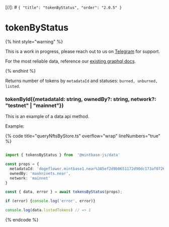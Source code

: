 [//]: # `{ "title": "tokenByStatus", "order": "2.0.5" }`

# tokenByStatus


{% hint style="warning" %}

This is a work in progress, please reach out to us on [Telegram](https://t.me/mintdev) for support.

For the most reliable data, reference our [existing graphql docs](https://docs.mintbase.io/dev/read-data/mintbase-graph).

{% endhint %}




Returns number of tokens by `metadataId` and statuses: `burned, unburned, listed`.



### tokenById({metadataId: string, ownedBy?: string, network?: "testnet" | "mainnet"})



This is an example of a data api method.




Example:



{% code title="queryNftsByStore.ts" overflow="wrap" lineNumbers="true" %}

```typescript

import { tokensByStatus } from  '@mintbase-js/data'

const props = {
  metadataId: 'dogeflower.mintbase1.near%3A5ef2d9b0651172d90dc173af0726b5fc',
  ownedBy: 'maxknivets.near',
  network: 'mainnet'
}

const { data, error } = await tokensByStatus(props);

if (error) {console.log('error', error)}

console.log(data.listedTokens) // => 1

```

{% endcode %}